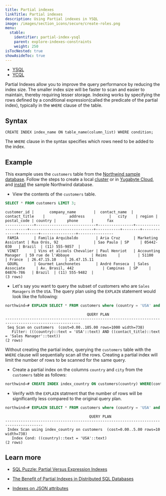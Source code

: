 ```yaml
---
title: Partial indexes
linkTitle: Partial indexes
description: Using Partial indexes in YSQL
image: /images/section_icons/secure/create-roles.png
menu:
  stable:
    identifier: partial-index-ysql
    parent: explore-indexes-constraints
    weight: 250
isTocNested: true
showAsideToc: true
---
```


<ul class="nav nav-tabs-alt nav-tabs-yb">
  <li >
    <a href="../partial-index-ysql/" class="nav-link active">
      <i class="icon-postgres" aria-hidden="true"></i>
      YSQL
    </a>
  </li>

  <li >
    <a href="../partial-index-ycql/" class="nav-link">
      <i class="icon-cassandra" aria-hidden="true"></i>
      YCQL
    </a>
  </li>
</ul>

Partial Indexes allow you to improve the query performance by reducing the index size. The smaller index size will be faster to scan and easier to maintain, thereby requiring lesser storage.
Indexing works by specifying the rows defined by a conditional expression(called the predicate of the partial index), typically in the `WHERE` clause of the table.

## Syntax

```ysql
CREATE INDEX index_name ON table_name(column_list) WHERE condition;
```

The `WHERE` clause in the syntax specifies which rows need to be added to the index.

## Example

This example uses the `customers` table from the [Northwind sample database](/latest/sample-data/northwind/). Follow the steps to create a local [cluster](/latest/quick-start/) or in [Yugabyte Cloud](/latest/yugabyte-cloud/cloud-connect/), and [install](/latest/sample-data/northwind/#install-the-northwind-sample-database) the sample Northwind database.

- View the contents of the `customers` table.

```sql
SELECT * FROM customers LIMIT 3;
```

```output
customer_id |       company_name        |  contact_name  |    contact_title    |           address           |   city    | region | postal_code | country |     phone      |      fax
-------------+---------------------------+----------------+---------------------+-----------------------------+-----------+--------+-------------+---------+----------------+----------------
 FAMIA       | Familia Arquibaldo        | Aria Cruz      | Marketing Assistant | Rua Orós, 92                | Sao Paulo | SP     | 05442-030   | Brazil  | (11) 555-9857  |
 VINET       | Vins et alcools Chevalier | Paul Henriot   | Accounting Manager  | 59 rue de l'Abbaye          | Reims     |        | 51100       | France  | 26.47.15.10    | 26.47.15.11
 GOURL       | Gourmet Lanchonetes       | André Fonseca  | Sales Associate     | Av. Brasil, 442             | Campinas  | SP     | 04876-786   | Brazil  | (11) 555-9482  |
(3 rows)
```

- Let's say you want to query the subset of customers who are `Sales Managers` in the `USA`. The query plan using the `EXPLAIN` statement would look like the following:

```sql
northwind=# EXPLAIN SELECT * FROM customers where (country = 'USA' and contact_title = 'Sales Manager');
```

```output
                                     QUERY PLAN
--------------------------------------------------------------------------------------------------------
 Seq Scan on customers  (cost=0.00..105.00 rows=1000 width=738)
   Filter: (((country)::text = 'USA'::text) AND ((contact_title)::text = 'Sales Manager'::text))
(2 rows)
```

Without creating the partial index, querying the `customers` table with the `WHERE` clause will sequentially scan all the rows. Creating a partial index will limit the number of rows to be scanned for the same query.

- Create a partial index on the columns `country` and `city` from the `customers` table as follows:

```sql
northwind=# CREATE INDEX index_country ON customers(country) WHERE(contact_title = 'Sales Manager');
```

- Verify with the `EXPLAIN` statment that the number of rows will be significantly less compared to the original query plan.

```sql
northwind=# EXPLAIN SELECT * FROM customers where (country = 'USA' and contact_title = 'Sales Manager');
```

```output
                                      QUERY PLAN
---------------------------------------------------------------------------------------
 Index Scan using index_country on customers  (cost=0.00..5.00 rows=10 width=738)
   Index Cond: ((country)::text = 'USA'::text)
(2 rows)

```

## Learn more

- [SQL Puzzle: Partial Versus Expression Indexes](https://blog.yugabyte.com/sql-puzzle-partial-versus-expression-indexes/)

- [The Benefit of Partial Indexes in Distributed SQL Databases](https://blog.yugabyte.com/the-benefit-of-partial-indexes-in-distributed-sql-databases/)

- [Indexes on JSON attributes](/latest/explore/json-support/jsonb-ysql/#6-indexes-on-json-attributes)
